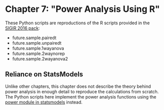# Chapter 7: "Power Analysis Using R"

These Python scripts are reproductions of the R scripts provided in
the [SIGIR 2016 pack](https://waseda.box.com/SIGIR2016PACK):

* future.sample.pairedt
* future.sample.unpairedt
* future.sample.1wayanova
* future.sample.2waynorep
* future.sample.2wayanova2

## Reliance on StatsModels

Unlike other chapters, this chapter does not describe the theory
behind power analysis in enough detail to reproduce the calculations
from scratch. The Python scripts here implement the power analysis
functions using the [power module in
statsmodels](https://www.statsmodels.org/stable/stats.html#power-and-sample-size-calculations) instead.
